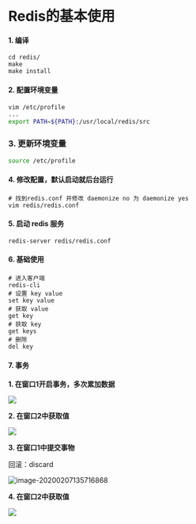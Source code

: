 # Redis的基本使用

#### 1. 编译

```shell
cd redis/
make
make install
```

#### 2. 配置环境变量

```bash
vim /etc/profile
...
export PATH=${PATH}:/usr/local/redis/src
```

### 3. 更新环境变量

```bash
source /etc/profile
```

#### 4. 修改配置，默认启动就后台运行

```shell
# 找到redis.conf 并修改 daemonize no 为 daemonize yes 
vim redis/redis.conf
```

#### 5. 启动 redis 服务

```shell
redis-server redis/redis.conf
```

#### 6. 基础使用

```shell
# 进入客户端
redis-cli
# 设置 key value
set key value
# 获取 value
get key
# 获取 key
get keys
# 删除
del key
```

#### 7. 事务

__1. 在窗口1开启事务，多次累加数据__

![](http://www.monako.club:8060/images/497280b8-83be-4f0b-9f2b-ea997cfc0aa020200207135245.png)

__2. 在窗口2中获取值__

![](http://www.monako.club:8060/images/1daa6ad8-8746-4e56-aa0b-ed30e9129bd820200207135521.png)

__3. 在窗口1中提交事物__

回滚：discard

![image-20200207135716868](http://www.monako.club:8060/images/08d1c537-0612-4d3f-9042-c55fa652ebadimage-20200207135716868.png)

__4. 在窗口2中获取值__

![](http://www.monako.club:8060/images/1fcd69fc-422c-4e7c-b664-7ab4bf2449e320200207135751.png)